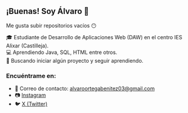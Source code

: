 ## ¡Buenas! Soy Álvaro 👋

Me gusta subir repositorios vacíos 😶

🎓 Estudiante de Desarrollo de Aplicaciones Web (DAW) en el centro IES Alixar (Castilleja).  
💻 Aprendiendo Java, SQL, HTML entre otros.  
🚀 Buscando iniciar algún proyecto y seguir aprendiendo.  

### Encuéntrame en:

- 📧 Correo de contacto: alvaroortegabenitez03@gmail.com  
- 📷 [Instagram](https://www.instagram.com/alviam._/)  
- 🐦 [X (Twitter)](https://x.com/Arvarisu)






